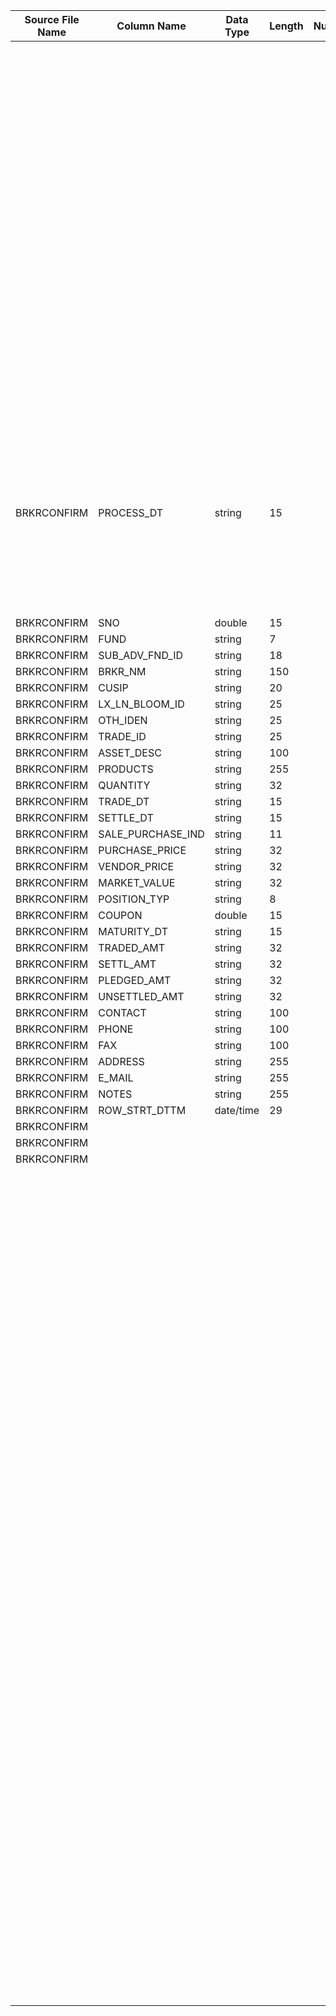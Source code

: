 |	Source File Name	|	Column Name	|	Data Type	|	Length	|	Nullable	|	PK	|	BK	|		|		|		|		|	Table Name	|	Target Table Name	|	Data Type	|	Length	|	Nullable	|	PK	|		|
|	---	|	---	|	---	|	---	|	---	|	---	|	---	|	---	|	---	|	---	|	---	|	---	|	---	|	---	|	---	|	---	|	---	|	---	|
|		|		|		|		|		|		|		|	Generate the auto increment key by 1. for each insert	|	Use sequence generator to generate the value	|		|		|	BROKER_POSITION_Insert	|	BRKR_POSN_KEY	|	"number(p,s)"	|	10	|		|	Y	|		|
|		|		|		|		|		|		|		|		|		|	"//Lookup POSN_TYPE_KEY<br>Overrride Query : SELECT HDM.POSITION_TYPE.POSN_TYPE_KEY as POSN_TYPE_KEY, LTRIM(RTRIM(HDM.POSITION_TYPE.POSN_CD)) as POSN_CD FROM HDM.POSITION_TYPE<br><br>Condition: POSN_CD = POSITION_TYP_OUT (From Source)<br><br>Ouput Column: POSN_CD<br><br>//Lookup Final<br>Override query: SELECT HDM.BROKER.BRKR_KEY as BRKR_KEY, HDM.BROKER.POSN_TYPE_KEY as POSN_TYPE_KEY, LTRIM(RTRIM(HDM.BROKER.ST_STR_NBR)) as ST_STR_NBR, LTRIM(RTRIM(HDM.BROKER.BRKR_NM)) as BRKR_NM FROM HDM.BROKER<br><br>Condition: POSN_TYPE_KEY = POSN_TYPE_KEY1 <br>AND ST_STR_NBR = FUND_OUT (From source)<br>AND BRKR_NM = BRKR_NM_OUT (From Source)<br><br>Ouput COlumn : BRKR_KEY"	|		|	BROKER_POSITION_Insert	|	BRKR_KEY	|	"number(p,s)"	|	10	|		|	Y	|		|
|	BRKRCONFIRM	|	PROCESS_DT	|	string	|	15	|		|		|		|	Convert the date to 'MM/DD/YYYY' format	|	"TO_DATE(PROCESS_DT,'MM/DD/YYYY')"	|	"//Lookup POSN_TYPE_KEY<br>Overrride Query : SELECT HDM.POSITION_TYPE.POSN_TYPE_KEY as POSN_TYPE_KEY, LTRIM(RTRIM(HDM.POSITION_TYPE.POSN_CD)) as POSN_CD FROM HDM.POSITION_TYPE<br><br>Condition: POSN_CD = POSITION_TYP_OUT (From Source)<br><br>Ouput Column: POSN_CD<br><br>//Lookup<br>Table Name: HDM.CALENDAR<br><br>Condition : CAL_DAY = IN_CAL_DAY"	|		|	BROKER_POSITION_Insert	|	DAY_KEY	|	"number(p,s)"	|	10	|		|	Y	|		|
|	BRKRCONFIRM	|	SNO	|	double	|	15	|		|		|		|	Direct Move	|	SNO	|		|		|	BROKER_POSITION_Insert	|	SER_NBR	|	number	|	15	|		|		|		|
|	BRKRCONFIRM	|	FUND	|	string	|	7	|		|		|		|	Remove space on SUB_ADV_FND_ID 	|	LTRIM(RTRIM(SUB_ADV_FND_ID)) 	|		|		|	BROKER_POSITION_Insert	|	SUB_ADVSR_FUND_ID	|	number	|	15	|		|		|		|
|	BRKRCONFIRM	|	SUB_ADV_FND_ID	|	string	|	18	|		|		|		|	Remove space on CUSIP 	|	LTRIM(RTRIM(CUSIP)) 	|		|		|	BROKER_POSITION_Insert	|	ASSET_ID	|	nvarchar2	|	255	|		|		|		|
|	BRKRCONFIRM	|	BRKR_NM	|	string	|	150	|		|		|		|	Remove space on LX_LN_BLOOM_ID	|	LTRIM(RTRIM(LX_LN_BLOOM_ID))	|		|		|	BROKER_POSITION_Insert	|	THRD_PARTY_ID	|	nvarchar2	|	255	|		|		|		|
|	BRKRCONFIRM	|	CUSIP	|	string	|	20	|		|		|		|	Remove space on OTH_IDEN	|	LTRIM(RTRIM(OTH_IDEN))	|		|		|	BROKER_POSITION_Insert	|	OTHR_ID	|	nvarchar2	|	255	|		|		|		|
|	BRKRCONFIRM	|	LX_LN_BLOOM_ID	|	string	|	25	|		|		|		|	Remove space on TRADE_ID	|	LTRIM(RTRIM(TRADE_ID))	|		|		|	BROKER_POSITION_Insert	|	TRDE_ID	|	nvarchar2	|	255	|		|		|		|
|	BRKRCONFIRM	|	OTH_IDEN	|	string	|	25	|		|		|		|	Remove space on ASSET_DESC	|	LTRIM(RTRIM(ASSET_DESC))	|		|		|	BROKER_POSITION_Insert	|	ASSET_DESC	|	nvarchar2	|	255	|		|		|		|
|	BRKRCONFIRM	|	TRADE_ID	|	string	|	25	|		|		|		|	Remove space on PRODUCTS	|	LTRIM(RTRIM(PRODUCTS))	|		|		|	BROKER_POSITION_Insert	|	PROD_NM	|	nvarchar2	|	255	|		|		|		|
|	BRKRCONFIRM	|	ASSET_DESC	|	string	|	100	|		|		|		|	Convert to decimal 'QUANTITY'	|	TO_DECIMAL(LTRIM(RTRIM(QUANTITY))) 	|		|		|	BROKER_POSITION_Insert	|	ASSET_QTY	|	number	|	15	|		|		|		|
|	BRKRCONFIRM	|	PRODUCTS	|	string	|	255	|		|		|		|	"TO_DATE(LTRIM(RTRIM(TRADE_DT)),'MM/DD/YYYY')"	|	"TO_DATE(LTRIM(RTRIM(TRADE_DT)),'MM/DD/YYYY')"	|		|		|	BROKER_POSITION_Insert	|	TRDE_DT	|	date	|	19	|		|		|		|
|	BRKRCONFIRM	|	QUANTITY	|	string	|	32	|		|		|		|	"TO_DATE(LTRIM(RTRIM(SETTLE_DT)),'MM/DD/YYYY')"	|	"TO_DATE(LTRIM(RTRIM(SETTLE_DT)),'MM/DD/YYYY')"	|		|		|	BROKER_POSITION_Insert	|	STTL_DT	|	date	|	19	|		|		|		|
|	BRKRCONFIRM	|	TRADE_DT	|	string	|	15	|		|		|		|	LTRIM(RTRIM(SALE_PURCHASE_IND))	|	LTRIM(RTRIM(SALE_PURCHASE_IND))	|		|		|	BROKER_POSITION_Insert	|	TXN_TYPE	|	nvarchar2	|	255	|		|		|		|
|	BRKRCONFIRM	|	SETTLE_DT	|	string	|	15	|		|		|		|	Convert to decimal 'PURCHASE_PRICE'	|	TO_DECIMAL(LTRIM(RTRIM(PURCHASE_PRICE)))	|		|		|	BROKER_POSITION_Insert	|	PURCH_PR	|	number	|	15	|		|		|		|
|	BRKRCONFIRM	|	SALE_PURCHASE_IND	|	string	|	11	|		|		|		|	Convert to decimal ''VENDOR_PRICE'	|	TO_DECIMAL(LTRIM(RTRIM(VENDOR_PRICE)))	|		|		|	BROKER_POSITION_Insert	|	VEND_PR	|	number	|	15	|		|		|		|
|	BRKRCONFIRM	|	PURCHASE_PRICE	|	string	|	32	|		|		|		|	Convert to decimal 'MARKET_VALUE'	|	TO_DECIMAL(LTRIM(RTRIM(MARKET_VALUE)))	|		|		|	BROKER_POSITION_Insert	|	MKT_VAL	|	number	|	15	|		|		|		|
|	BRKRCONFIRM	|	VENDOR_PRICE	|	string	|	32	|		|		|		|	COUPON	|	COUPON	|		|		|	BROKER_POSITION_Insert	|	COUPN	|	number	|	15	|		|		|		|
|	BRKRCONFIRM	|	MARKET_VALUE	|	string	|	32	|		|		|		|	"TO_DATE(LTRIM(RTRIM(MATURITY_DT)),'MM/DD/YYYY')"	|	"TO_DATE(LTRIM(RTRIM(MATURITY_DT)),'MM/DD/YYYY')"	|		|		|	BROKER_POSITION_Insert	|	MTRY_DT	|	date	|	19	|		|		|		|
|	BRKRCONFIRM	|	POSITION_TYP	|	string	|	8	|		|		|		|	Convert to decimal  'TRADED_AMT'	|	TO_DECIMAL(LTRIM(RTRIM(TRADED_AMT)))	|		|		|	BROKER_POSITION_Insert	|	TRDE_AMT	|	number	|	15	|		|		|		|
|	BRKRCONFIRM	|	COUPON	|	double	|	15	|		|		|		|	Convert to decimal 'SETTL_AMT'	|	TO_DECIMAL(LTRIM(RTRIM(SETTL_AMT)))	|		|		|	BROKER_POSITION_Insert	|	STTL_AMT	|	number	|	15	|		|		|		|
|	BRKRCONFIRM	|	MATURITY_DT	|	string	|	15	|		|		|		|	Convert to decimal 'PLEDGED_AMT'	|	TO_DECIMAL(LTRIM(RTRIM(PLEDGED_AMT)))	|		|		|	BROKER_POSITION_Insert	|	PLDG_AMT	|	number	|	15	|		|		|		|
|	BRKRCONFIRM	|	TRADED_AMT	|	string	|	32	|		|		|		|	Convert to decimal  'UNSETTLED_AMT'	|	TO_DECIMAL(LTRIM(RTRIM(UNSETTLED_AMT)))	|		|		|	BROKER_POSITION_Insert	|	UN_STTLD_AMT	|	number	|	15	|		|		|		|
|	BRKRCONFIRM	|	SETTL_AMT	|	string	|	32	|		|		|		|	Remove space on CONTACT	|	LTRIM(RTRIM(CONTACT))	|		|		|	BROKER_POSITION_Insert	|	CONTCT_NM	|	nvarchar2	|	255	|		|		|		|
|	BRKRCONFIRM	|	PLEDGED_AMT	|	string	|	32	|		|		|		|	Remove space on PHONE	|	LTRIM(RTRIM(PHONE))	|		|		|	BROKER_POSITION_Insert	|	PHON_DET	|	nvarchar2	|	255	|		|		|		|
|	BRKRCONFIRM	|	UNSETTLED_AMT	|	string	|	32	|		|		|		|	Remove space on FAX	|	LTRIM(RTRIM(FAX))	|		|		|	BROKER_POSITION_Insert	|	FAX_DET	|	nvarchar2	|	255	|		|		|		|
|	BRKRCONFIRM	|	CONTACT	|	string	|	100	|		|		|		|	Remove space on ADDRESS	|	LTRIM(RTRIM(ADDRESS))	|		|		|	BROKER_POSITION_Insert	|	ADDR	|	nvarchar2	|	255	|		|		|		|
|	BRKRCONFIRM	|	PHONE	|	string	|	100	|		|		|		|	Remove space on E_MAIL	|	LTRIM(RTRIM(E_MAIL))	|		|		|	BROKER_POSITION_Insert	|	EMAIL_ID	|	nvarchar2	|	255	|		|		|		|
|	BRKRCONFIRM	|	FAX	|	string	|	100	|		|		|		|	Remove space on  NOTES	|	LTRIM(RTRIM(NOTES))	|		|		|	BROKER_POSITION_Insert	|	NOTES	|	nvarchar2	|	255	|		|		|		|
|	BRKRCONFIRM	|	ADDRESS	|	string	|	255	|		|		|		|		|		|		|		|	BROKER_POSITION_Insert	|	CURR_ROW_FLG	|	nvarchar2	|	1	|		|		|		|
|	BRKRCONFIRM	|	E_MAIL	|	string	|	255	|		|		|		|		|		|		|		|	BROKER_POSITION_Insert	|	ROW_STRT_DTTM	|	date	|	19	|		|		|		|
|	BRKRCONFIRM	|	NOTES	|	string	|	255	|		|		|		|		|		|		|		|	BROKER_POSITION_Insert	|	ROW_STOP_DTTM	|	date	|	19	|		|		|		|
|	BRKRCONFIRM	|	ROW_STRT_DTTM	|	date/time	|	29	|		|		|		|		|		|		|		|	BROKER_POSITION_Insert	|	ETL_LOAD_CYC_KEY	|	"number(p,s)"	|	10	|		|		|		|
|	BRKRCONFIRM	|		|		|		|		|		|		|		|		|		|		|	BROKER_POSITION_Insert	|	SRC_SYS_ID	|	number	|	15	|		|		|		|
|	BRKRCONFIRM	|		|		|		|		|		|		|		|		|		|		|	UPDATE	|		|		|		|		|		|		|
|	BRKRCONFIRM	|		|		|		|		|		|		|		|		|		|		|	BROKER_POSITION_Update	|	BRKR_POSN_KEY	|	"number(p,s)"	|	10	|		|	Y	|		|
|		|		|		|		|		|		|		|		|		|	"//Lookup POSN_TYPE_KEY<br>Overrride Query : SELECT HDM.POSITION_TYPE.POSN_TYPE_KEY as POSN_TYPE_KEY, LTRIM(RTRIM(HDM.POSITION_TYPE.POSN_CD)) as POSN_CD FROM HDM.POSITION_TYPE<br><br>Condition: POSN_CD = POSITION_TYP_OUT (From Source)<br><br>Ouput Column: POSN_CD<br><br>//Lookup Final<br>Override query: SELECT HDM.BROKER.BRKR_KEY as BRKR_KEY, HDM.BROKER.POSN_TYPE_KEY as POSN_TYPE_KEY, LTRIM(RTRIM(HDM.BROKER.ST_STR_NBR)) as ST_STR_NBR, LTRIM(RTRIM(HDM.BROKER.BRKR_NM)) as BRKR_NM FROM HDM.BROKER<br><br>Condition: POSN_TYPE_KEY = POSN_TYPE_KEY1 <br>AND ST_STR_NBR = FUND_OUT (From source)<br>AND BRKR_NM = BRKR_NM_OUT (From Source)<br><br>Ouput COlumn : BRKR_KEY"	|		|	BROKER_POSITION_Update	|	BRKR_KEY	|	"number(p,s)"	|	10	|		|	Y	|		|
|		|		|		|		|		|		|		|	Convert the date to 'MM/DD/YYYY' format	|	"TO_DATE(PROCESS_DT,'MM/DD/YYYY')"	|	"//Lookup POSN_TYPE_KEY<br>Overrride Query : SELECT HDM.POSITION_TYPE.POSN_TYPE_KEY as POSN_TYPE_KEY, LTRIM(RTRIM(HDM.POSITION_TYPE.POSN_CD)) as POSN_CD FROM HDM.POSITION_TYPE<br><br>Condition: POSN_CD = POSITION_TYP_OUT (From Source)<br><br>Ouput Column: POSN_CD<br><br>//Lookup<br>Table Name: HDM.CALENDAR<br><br>Condition : CAL_DAY = IN_CAL_DAY"	|		|	BROKER_POSITION_Update	|	DAY_KEY	|	"number(p,s)"	|	10	|		|	Y	|		|
|		|		|		|		|		|		|		|	Direct Move	|	SNO	|		|		|	BROKER_POSITION_Update	|	SER_NBR	|	number	|	15	|		|		|		|
|		|		|		|		|		|		|		|	Remove space on SUB_ADV_FND_ID 	|	LTRIM(RTRIM(SUB_ADV_FND_ID)) 	|		|		|	BROKER_POSITION_Update	|	SUB_ADVSR_FUND_ID	|	number	|	15	|		|		|		|
|		|		|		|		|		|		|		|	Remove space on CUSIP 	|	LTRIM(RTRIM(CUSIP)) 	|		|		|	BROKER_POSITION_Update	|	ASSET_ID	|	nvarchar2	|	255	|		|		|		|
|		|		|		|		|		|		|		|	Remove space on LX_LN_BLOOM_ID	|	LTRIM(RTRIM(LX_LN_BLOOM_ID))	|		|		|	BROKER_POSITION_Update	|	THRD_PARTY_ID	|	nvarchar2	|	255	|		|		|		|
|		|		|		|		|		|		|		|	Remove space on OTH_IDEN	|	LTRIM(RTRIM(OTH_IDEN))	|		|		|	BROKER_POSITION_Update	|	OTHR_ID	|	nvarchar2	|	255	|		|		|		|
|		|		|		|		|		|		|		|	Remove space on TRADE_ID	|	LTRIM(RTRIM(TRADE_ID))	|		|		|	BROKER_POSITION_Update	|	TRDE_ID	|	nvarchar2	|	255	|		|		|		|
|		|		|		|		|		|		|		|	Remove space on ASSET_DESC	|	LTRIM(RTRIM(ASSET_DESC))	|		|		|	BROKER_POSITION_Update	|	ASSET_DESC	|	nvarchar2	|	255	|		|		|		|
|		|		|		|		|		|		|		|	Remove space on PRODUCTS	|	LTRIM(RTRIM(PRODUCTS))	|		|		|	BROKER_POSITION_Update	|	PROD_NM	|	nvarchar2	|	255	|		|		|		|
|		|		|		|		|		|		|		|	Convert to decimal 'QUANTITY'	|	TO_DECIMAL(LTRIM(RTRIM(QUANTITY))) 	|		|		|	BROKER_POSITION_Update	|	ASSET_QTY	|	number	|	15	|		|		|		|
|		|		|		|		|		|		|		|	"TO_DATE(LTRIM(RTRIM(TRADE_DT)),'MM/DD/YYYY')"	|	"TO_DATE(LTRIM(RTRIM(TRADE_DT)),'MM/DD/YYYY')"	|		|		|	BROKER_POSITION_Update	|	TRDE_DT	|	date	|	19	|		|		|		|
|		|		|		|		|		|		|		|	"TO_DATE(LTRIM(RTRIM(SETTLE_DT)),'MM/DD/YYYY')"	|	"TO_DATE(LTRIM(RTRIM(SETTLE_DT)),'MM/DD/YYYY')"	|		|		|	BROKER_POSITION_Update	|	STTL_DT	|	date	|	19	|		|		|		|
|		|		|		|		|		|		|		|		|		|		|		|		|		|		|		|		|		|		|
|		|		|		|		|		|		|		|		|		|		|		|		|		|		|		|		|		|		|
|		|		|		|		|		|		|		|		|		|		|		|		|		|		|		|		|		|		|
|		|		|		|		|		|		|		|		|		|		|		|		|		|		|		|		|		|		|
|		|		|		|		|		|		|		|		|		|		|		|		|		|		|		|		|		|		|
|		|		|		|		|		|		|		|		|		|		|		|		|		|		|		|		|		|		|
|		|		|		|		|		|		|		|		|		|		|		|		|		|		|		|		|		|		|
|		|		|		|		|		|		|		|		|		|		|		|		|		|		|		|		|		|		|
|		|		|		|		|		|		|		|		|		|		|		|		|		|		|		|		|		|		|
|		|		|		|		|		|		|		|		|		|		|		|		|		|		|		|		|		|		|
|		|		|		|		|		|		|		|		|		|		|		|		|		|		|		|		|		|		|
|		|		|		|		|		|		|		|		|		|		|		|		|		|		|		|		|		|		|
|		|		|		|		|		|		|		|		|		|		|		|		|		|		|		|		|		|		|
|		|		|		|		|		|		|		|		|		|		|		|		|		|		|		|		|		|		|
|		|		|		|		|		|		|		|		|		|		|		|		|		|		|		|		|		|		|
|		|		|		|		|		|		|		|		|		|		|		|		|		|		|		|		|		|		|
|		|		|		|		|		|		|		|		|		|		|		|		|		|		|		|		|		|		|
|		|		|		|		|		|		|		|		|		|		|		|		|		|		|		|		|		|		|
|		|		|		|		|		|		|		|		|		|		|		|		|		|		|		|		|		|		|
|		|		|		|		|		|		|		|		|		|		|		|		|		|		|		|		|		|		|
|		|		|		|		|		|		|		|		|		|		|		|		|		|		|		|		|		|		|
|		|		|		|		|		|		|		|		|		|		|		|		|		|		|		|		|		|		|
|		|		|		|		|		|		|		|		|		|		|		|		|		|		|		|		|		|		|
|		|		|		|		|		|		|		|		|		|		|		|		|		|		|		|		|		|		|
|		|		|		|		|		|		|		|		|		|		|		|		|		|		|		|		|		|		|
|		|		|		|		|		|		|		|		|		|		|		|		|		|		|		|		|		|		|
|		|		|		|		|		|		|		|		|		|		|		|		|		|		|		|		|		|		|
